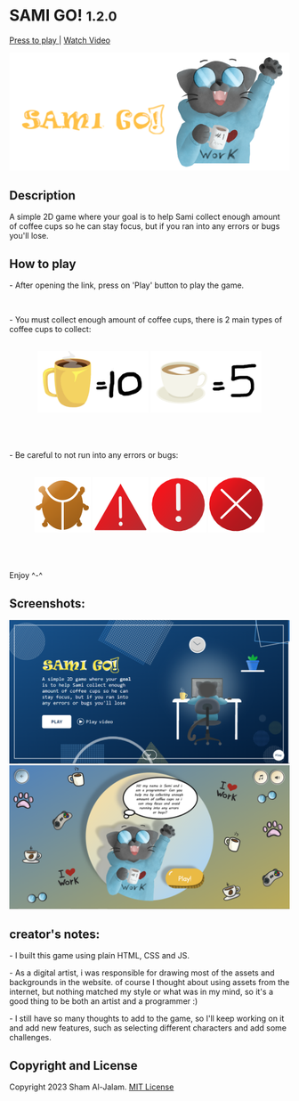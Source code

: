 <h1>SAMI GO! <small>1.2.0</small></h1>
<p><a href="https://shamahmad2022.github.io/SamiGo/index.html">Press to play </a> | <a href="https://drive.google.com/file/d/1YpN-74IL_-I6WrQfe0_EL9M4ysCHRgk8/view"> Watch Video</a></p>
<a href="https://shamahmad2022.github.io/SamiGo/index.html"><img src="./Assets/samigomk.png" alt="logo"></a>

<h2>Description</h2>
<p>A simple 2D game where your goal is to help Sami collect enough amount of coffee cups so he can stay focus, but if you ran into any errors or bugs you'll lose.</p>

<h2>How to play</h2>
<p>- After opening the link, press on 'Play' button to play the game.</p>
<br>

<p>- You must collect enough amount of coffee cups, there is 2 main types of coffee cups to collect:</p>
<br>
<div align="center">
<img src="./Assets/Bigcoffeemd.png" alt="big coffe cup" width="200">
<img src="./Assets/Smallcoffeemd.png" alt="small coffee cup"width="200">
</div>

<br>
<br>
<br>

<p>- Be careful to not run into any errors or bugs:</p>
<br>
<div align="center">
<img src="./Assets/error1.png" alt="error" width="100">
<img src="./Assets/error2.png" alt="error"width="100">
<img src="./Assets/error3.png" alt="error"width="100">
<img src="./Assets/error4.png" alt="error"width="100">
</div>


<br>
<br>
<br>
<p>Enjoy ^-^</p>

<h2>Screenshots:</h2>
<img src="./Assets/Screenshot1.png" alt="screenshot 1">
<img src="./Assets/Screenshot2.png" alt="screenshot 2">

<h2>creator's notes:</h2>
<p>- I built this game using plain HTML, CSS and JS.</p>
<p>- As a digital artist, i was responsible for drawing most of the assets and backgrounds in the website. of course I thought about using assets from the internet, but nothing matched my style or what was in my mind, so it's a good thing to be both an artist and a programmer :) </p>
<p>- I still have so many thoughts to add to the game, so I'll keep working on it and add new features, such as selecting different characters and add some challenges.</p>

<h2>Copyright and License</h2>
<p>Copyright 2023 Sham Al-Jalam. <a href="https://choosealicense.com/licenses/mit/"> MIT License </a></p>